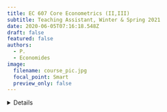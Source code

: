 ```yaml
---
title: EC 607 Core Econometrics (II,III)
subtitle: Teaching Assistant, Winter & Spring 2021
date: 2020-06-05T07:16:18.548Z
draft: false
featured: false
authors:
  - P.
  - Economides
image:
  filename: course_pic.jpg
  focal_point: Smart
  preview_only: false
---
```


<details>
In EC 607 II, I conducted labs and guided 1st year PhD students through homework solutions. 
In the next term, EC 607 III required me to teach these same 1st years how to use `R`. 
I have since handed these lessons on to other teaching assistants in an effort to streamline the process.

👉 [See Github Resources](https://github.com/peconomi/spring2021_core_metrics_lab)
